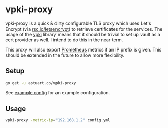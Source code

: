 vpki-proxy
==========

vpki-proxy is a quick & dirty configurable TLS proxy which uses Let's Encrypt
(via [rsc.io/letsencrypt](//rsc.io/letsencrypt)) to retrieve certificates for
the services. The usage of the [vpki](/andrewstuart/vpki) library means that
it should be trivial to set up vault as a cert provider as well. I intend to do
this in the near term.

This proxy will also export [Prometheus](/prometheus/prometheus) metrics if an
IP prefix is given. This should be extended in the future to allow more
flexibility.

## Setup

```bash
go get -u astuart.co/vpki-proxy
```

See [example config](blob/master/config-example.yml) for an example
configuration.

## Usage

```bash
vpki-proxy -metric-ip="192.168.1.2" config.yml
```
